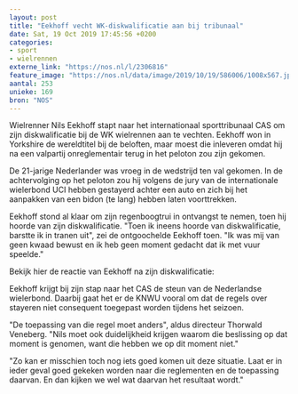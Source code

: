 ```yaml
---
layout: post
title: "Eekhoff vecht WK-diskwalificatie aan bij tribunaal"
date: Sat, 19 Oct 2019 17:45:56 +0200
categories: 
- sport 
- wielrennen 
externe_link: "https://nos.nl/l/2306816"
feature_image: "https://nos.nl/data/image/2019/10/19/586006/1008x567.jpg"
aantal: 253
unieke: 169
bron: "NOS"
---
```


<p>Wielrenner Nils Eekhoff stapt naar het internationaal sporttribunaal CAS om zijn diskwalificatie bij de WK wielrennen aan te vechten. Eekhoff won in Yorkshire de wereldtitel bij de beloften, maar moest die inleveren omdat hij na een valpartij onreglementair terug in het peloton zou zijn gekomen.</p>
<p>De 21-jarige Nederlander was vroeg in de wedstrijd ten val gekomen. In de achtervolging op het peloton zou hij volgens de jury van de internationale wielerbond UCI hebben gestayerd achter een auto en zich bij het aanpakken van een bidon (te lang) hebben laten voorttrekken.</p>
<p>Eekhoff stond al klaar om zijn regenboogtrui in ontvangst te nemen, toen hij hoorde van zijn diskwalificatie. "Toen ik ineens hoorde van diskwalificatie, barstte ik in tranen uit", zei de ontgoochelde Eekhoff toen. "Ik was mij van geen kwaad bewust en ik heb geen moment gedacht dat ik met vuur speelde."</p>
<p>Bekijk hier de reactie van Eekhoff na zijn diskwalificatie:</p>
<p>Eekhoff krijgt bij zijn stap naar het CAS de steun van de Nederlandse wielerbond. Daarbij gaat het er de KNWU vooral om dat de regels over stayeren niet consequent toegepast worden tijdens het seizoen.</p>
<p>"De toepassing van die regel moet anders", aldus directeur Thorwald Veneberg. "Nils moet ook duidelijkheid krijgen waarom die beslissing op dat moment is genomen, want die hebben we op dit moment niet."</p>
<p>"Zo kan er misschien toch nog iets goed komen uit deze situatie. Laat er in ieder geval goed gekeken worden naar die reglementen en de toepassing daarvan. En dan kijken we wel wat daarvan het resultaat wordt."</p>
